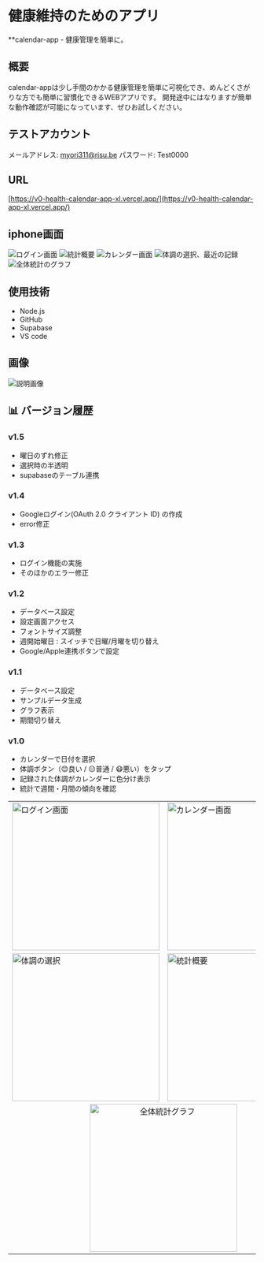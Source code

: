 # 健康維持のためのアプリ
**calendar-app - 健康管理を簡単に。

## 概要
calendar-appは少し手間のかかる健康管理を簡単に可視化でき、めんどくさがりな方でも簡単に習慣化できるWEBアプリです。
開発途中にはなりますが簡単な動作確認が可能になっています、ぜひお試しください。

## テストアカウント
メールアドレス: myori311@risu.be
パスワード: Test0000

## URL

[https://v0-health-calendar-app-xl.vercel.app/](https://v0-health-calendar-app-xl.vercel.app/)

## iphone画面

![ログイン画面](docs/app画像1.png) 
![統計概要](docs/app画像4.png)
![カレンダー画面](docs/app画像2.png)
![体調の選択、最近の記録](docs/app画像3.png) 
![全体統計のグラフ](docs/app画像5.png)

## 使用技術
- Node.js
- GitHub
- Supabase
- VS code

## 画像
![説明画像](docs/画像ファイル1.png)

## 📊 バージョン履歴

### v1.5
- 曜日のずれ修正
- 選択時の半透明
- supabaseのテーブル連携

### v1.4
- Googleログイン(OAuth 2.0 クライアント ID) の作成
- error修正

### v1.3
- ログイン機能の実施
- そのほかのエラー修正

### v1.2
- データベース設定
- 設定画面アクセス
- フォントサイズ調整 
- 週開始曜日 : スイッチで日曜/月曜を切り替え
- Google/Apple連携ボタンで設定

### v1.1
- データベース設定 
- サンプルデータ生成 
- グラフ表示 
- 期間切り替え 

### v1.0
- カレンダーで日付を選択
- 体調ボタン（😊良い / 😐普通 / 😷悪い）をタップ
- 記録された体調がカレンダーに色分け表示
- 統計で週間・月間の傾向を確認

<table>
  <tr>
    <td><img src="docs/app画像1.png" alt="ログイン画面" width="300" /></td>
    <td><img src="docs/app画像2.png" alt="カレンダー画面" width="300" /></td>
  </tr>
  <tr>
    <td><img src="docs/app画像3.png" alt="体調の選択" width="300" /></td>
    <td><img src="docs/app画像4.png" alt="統計概要" width="300" /></td>
  </tr>
  <tr>
    <td colspan="2" align="center">
      <img src="docs/app画像5.png" alt="全体統計グラフ" width="300" />
    </td>
  </tr>
</table>
